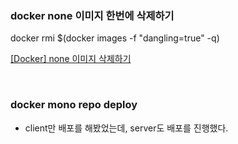 ### docker none 이미지 한번에 삭제하기

docker rmi $(docker images -f "dangling=true" -q)

[[Docker] none 이미지 삭제하기](https://jhkimmm.tistory.com/9)

<br>

### docker mono repo deploy

- client만 배포를 해봤었는데, server도 배포를 진행했다.
